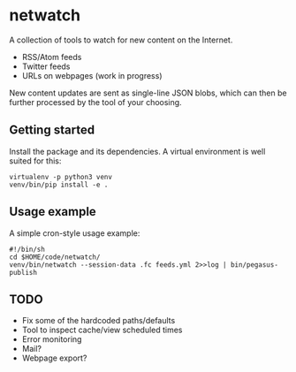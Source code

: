 # netwatch

A collection of tools to watch for new content on the Internet.

* RSS/Atom feeds
* Twitter feeds
* URLs on webpages (work in progress)

New content updates are sent as single-line JSON blobs, which can then be
further processed by the tool of your choosing.


## Getting started

Install the package and its dependencies. A virtual environment is well suited
for this:

    virtualenv -p python3 venv
    venv/bin/pip install -e .


## Usage example

A simple cron-style usage example:

    #!/bin/sh
    cd $HOME/code/netwatch/
    venv/bin/netwatch --session-data .fc feeds.yml 2>>log | bin/pegasus-publish


## TODO

- Fix some of the hardcoded paths/defaults
- Tool to inspect cache/view scheduled times
- Error monitoring
- Mail?
- Webpage export?
